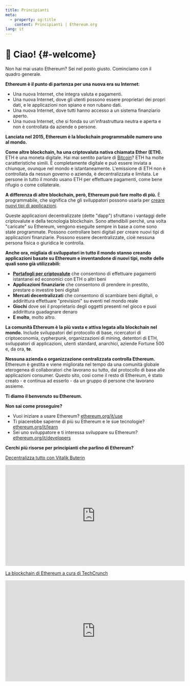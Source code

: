 ```yaml
---
title: Principianti
meta:
  - property: og:title
    content: Principianti | Ethereum.org
lang: it
---
```


# 👋 Ciao! {#-welcome}

Non hai mai usato Ethereum? Sei nel posto giusto. Cominciamo con il quadro generale.

**Ethereum è il punto di partenza per una nuova era su Internet:**

- Una nuova Internet, che integra valuta e pagamenti.
- Una nuova Internet, dove gli utenti possono essere proprietari dei propri dati, e le applicazioni non spiano e non rubano dati.
- Una nuova Internet, dove tutti hanno accesso a un sistema finanziario aperto.
- Una nuova Internet, che si fonda su un'infrastruttura neutra e aperta e non è controllata da aziende o persone.

**Lanciata nel 2015, Ethereum è la blockchain programmabile numero uno al mondo.**

**Come altre blockchain, ha una criptovaluta nativa chiamata Ether (ETH).** ETH è una moneta digitale. Hai mai sentito parlare di [Bitcoin](http://bitcoin.org/)? ETH ha molte caratteristiche simili. È completamente digitale e può essere inviata a chiunque, ovunque nel mondo e istantaneamente. L'emissione di ETH non è controllata da nessun governo o azienda, è decentralizzata e limitata. Le persone in tutto il mondo usano ETH per effettuare pagamenti, come bene rifugio o come collaterale.

**A differenza di altre blockchain, però, Ethereum può fare molto di più.** È programmabile, che significa che gli sviluppatori possono usarla per [creare nuovi tipi di applicazioni](/it/use/#1-use-an-application-built-on-ethereum).

Queste applicazioni decentralizzate (dette "dapp") sfruttano i vantaggi delle criptovalute e della tecnologia blockchain. Sono attendibili perché, una volta "caricate" su Ethereum, vengono eseguite sempre in base a come sono state programmate. Possono controllare beni digitali per creare nuovi tipi di applicazioni finanziarie. Possono essere decentralizzate, cioè nessuna persona fisica o giuridica le controlla.

**Anche ora, migliaia di sviluppatori in tutto il mondo stanno creando applicazioni basate su Ethereum e inventandone di nuovi tipi, molte delle quali sono già utilizzabili:**

- [**Portafogli per criptovalute**](/it/use/#3-what-is-a-wallet-and-which-one-should-i-use) che consentono di effettuare pagamenti istantanei ed economici con ETH o altri beni
- **Applicazioni finanziarie** che consentono di prendere in prestito, prestare o investire beni digitali
- **Mercati decentralizzati** che consentono di scambiare beni digitali, o addirittura effettuare "previsioni" su eventi nel mondo reale
- **Giochi** dove sei il proprietario degli oggetti presenti nel gioco e puoi addirittura guadagnare denaro
- **E molto**, molto altro.

**La comunità Ethereum è la più vasta e attiva legata alla blockchain nel mondo.** Include sviluppatori del protocollo di base, ricercatori di criptoeconomia, cypherpunk, organizzazioni di mining, detentori di ETH, sviluppatori di applicazioni, utenti standard, anarchici, aziende Fortune 500 e, da ora, **te**.

**Nessuna azienda o organizzazione centralizzata controlla Ethereum.** Ethereum è gestita e viene migliorata nel tempo da una comunità globale eterogenea di collaboratori che lavorano su tutto, dal protocollo di base alle applicazioni consumer. Questo sito, così come il resto di Ethereum, è stato creato - e continua ad esserlo - da un gruppo di persone che lavorano assieme.

**Ti diamo il benvenuto su Ethereum.**

**Non sai come proseguire?**

- Vuoi iniziare a usare Ethereum? [ethereum.org/it/use](/it/use/)
- Ti piacerebbe saperne di più su Ethereum e le sue tecnologie? [ethereum.org/it/learn](/it/learn/)
- Sei uno sviluppatore e ti interessa sviluppare su Ethereum? [ethereum.org/it/developers](/it/developers/)

**Cerchi più risorse per principianti che parlino di Ethereum?**

[Decentralizza tutto con Vitalik Buterin](https://youtu.be/WSN5BaCzsbo)

<div class="iframe-container">
  <iframe width="560" height="315" src="https://www.youtube.com/embed/WSN5BaCzsbo" frameborder="0" allow="accelerometer; autoplay; encrypted-media; gyroscope; picture-in-picture" allowfullscreen></iframe>
</div>

[La blockchain di Ethereum a cura di TechCrunch](https://www.youtube.com/watch?v=WfULutvxvzY)

<div class="iframe-container">
  <iframe width="560" height="315" src="https://www.youtube.com/embed/WfULutvxvzY" frameborder="0" allow="accelerometer; autoplay; encrypted-media; gyroscope; picture-in-picture" allowfullscreen></iframe>
</div>

